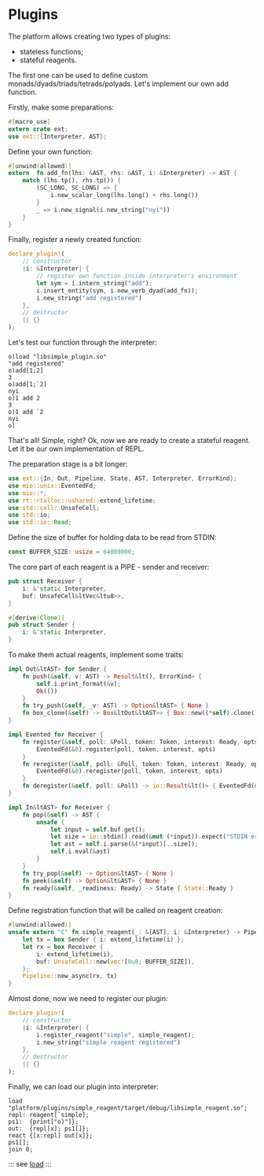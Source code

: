 # Plugins

The platform allows creating two types of plugins:

- stateless functions;
- stateful reagents.

The first one can be used to define custom monads/dyads/triads/tetrads/polyads. Let's implement our own add function.

Firstly, make some preparations:

```Rust
#[macro_use]
extern crate ext;
use ext::{Interpreter, AST};
```

Define your own function:

```Rust
#[unwind(allowed)]
extern  fn add_fn(lhs: &AST, rhs: &AST, i: &Interpreter) -> AST {
    match (lhs.tp(), rhs.tp()) {
        (SC_LONG, SC_LONG) => {
            i.new_scalar_long(lhs.long() + rhs.long())
        }
        _ => i.new_signal(i.new_string("nyi"))
    }
}
```

Finally, register a newly created function:

```Rust
declare_plugin!(
    // constructor
    |i: &Interpreter| {
        // register own function inside interpreter's environment
        let sym = i.intern_string("add");
        i.insert_entity(sym, i.new_verb_dyad(add_fn));
        i.new_string("add registered")
    },
    // destructor
    || {}
);
```

Let's test our function through the interpreter:

```o
o)load "libsimple_plugin.so"
"add registered"
o)add[1;2]
3
o)add[1;`2]
nyi
o)1 add 2
3
o)1 add `2
nyi
o)
```

That's all! Simple, right? Ok, now we are ready to create a stateful reagent. Let it be our own implementation of REPL.

The preparation stage is a bit longer:

```Rust
use ext::{In, Out, Pipeline, State, AST, Interpreter, ErrorKind};
use mio::unix::EventedFd;
use mio::*;
use rt::rtalloc::ushared::extend_lifetime;
use std::cell::UnsafeCell;
use std::io;
use std::io::Read;
```

Define the size of buffer for holding data to be read from STDIN:

```Rust
const BUFFER_SIZE: usize = 64000000;
```

The core part of each reagent is a PIPE - sender and receiver:

```Rust
pub struct Receiver {
    i: &'static Interpreter,
    buf: UnsafeCell&ltVec&ltu8>>,
}

#[derive(Clone)]
pub struct Sender {
    i: &'static Interpreter,
}
```

To make them actual reagents, implement some traits:

```Rust
impl Out&ltAST> for Sender {
    fn push(&self, v: AST) -> Result&lt(), ErrorKind> {
        self.i.print_format(&v);
        Ok(())
    }
    fn try_push(&self, _v: AST) -> Option&ltAST> { None }
    fn box_clone(&self) -> Box&ltOut&ltAST>> { Box::new((*self).clone()) }
}

impl Evented for Receiver {
    fn register(&self, poll: &Poll, token: Token, interest: Ready, opts: PollOpt) -> io::Result&lt()> {
        EventedFd(&0).register(poll, token, interest, opts)
    }
    fn reregister(&self, poll: &Poll, token: Token, interest: Ready, opts: PollOpt) -> io::Result&lt()> {
        EventedFd(&0).reregister(poll, token, interest, opts)
    }
    fn deregister(&self, poll: &Poll) -> io::Result&lt()> { EventedFd(&0).deregister(poll) }
}

impl In&ltAST> for Receiver {
    fn pop(&self) -> AST {
        unsafe {
            let input = self.buf.get();
            let size = io::stdin().read(&mut (*input)).expect("STDIN error.");
            let ast = self.i.parse(&(*input)[..size]);
            self.i.eval(&ast)
        }
    }
    fn try_pop(&self) -> Option&ltAST> { None }
    fn peek(&self) -> Option&lt&AST> { None }
    fn ready(&self, _readiness: Ready) -> State { State::Ready }
}
```

Define registration function that will be called on reagent creation:

```Rust
#[unwind(allowed)]
unsafe extern "C" fn simple_reagent(_: &[AST], i: &Interpreter) -> Pipeline&ltAST> {
    let tx = box Sender { i: extend_lifetime(i) };
    let rx = box Receiver {
        i: extend_lifetime(i),
        buf: UnsafeCell::new(vec![0u8; BUFFER_SIZE]),
    };
    Pipeline::new_async(rx, tx)
}
```

Almost done, now we need to register our plugin:

```Rust
declare_plugin!(
    // constructor
    |i: &Interpreter| {
        i.register_reagent("simple", simple_reagent);
        i.new_string("simple reagent registered")
    },
    // destructor
    || {}
);
```

Finally, we can load our plugin into interpreter:

```o
load "platform/plugins/simple_reagent/target/debug/libsimple_reagent.so";
repl: reagent[`simple];
ps1:  {print["o)"]};
out:  {repl[x]; ps1[]};
react {[x:repl] out[x]};
ps1[];
join 0;
```

::: see
[load](/verbs/scripts/load.md)
:::
